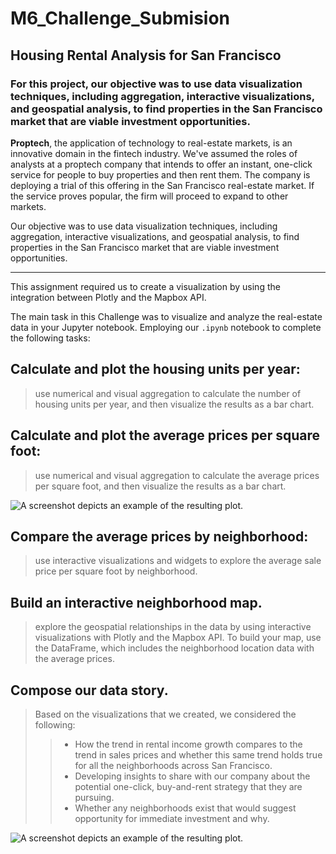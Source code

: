 # **M6_Challenge_Submision**
## **Housing Rental Analysis for San Francisco**
###  For this project, our objective was to use data visualization techniques, including aggregation, interactive visualizations, and geospatial analysis, to find properties in the San Francisco market that are viable investment opportunities.


**Proptech**, the application of technology to real-estate markets, is an innovative domain in the fintech industry. We've assumed the roles of analysts at a proptech company that intends to offer an instant, one-click service for people to buy properties and then rent them. The company is deploying a trial of this offering in the San Francisco real-estate market. If the service proves popular, the firm will proceed to expand to other markets.

Our objective was to use data visualization techniques, including aggregation, interactive visualizations, and geospatial analysis, to find properties in the San Francisco market that are viable investment opportunities.

---

This assignment required us to create a visualization by using the integration between Plotly and the Mapbox API. 

The main task in this Challenge was to visualize and analyze the real-estate data in your Jupyter notebook. Employing our `.ipynb` notebook to complete the following tasks:

## Calculate and plot the housing units per year:
> use numerical and visual aggregation to calculate the number of housing units per year, and then visualize the results as a bar chart.

## Calculate and plot the average prices per square foot:
> use numerical and visual aggregation to calculate the average prices per square foot, and then visualize the results as a bar chart.

![A screenshot depicts an example of the resulting plot.](./Images/M6C_Price-per-sf-and-gross-rents.jpg)

## Compare the average prices by neighborhood:
> use interactive visualizations and widgets to explore the average sale price per square foot by neighborhood.

## Build an interactive neighborhood map.
> explore the geospatial relationships in the data by using interactive visualizations with Plotly and the Mapbox API. To build your map, use the DataFrame, which includes the neighborhood location data with the average prices.

## Compose our data story.
> Based on the visualizations that we created, we considered the following:
>> - How the trend in rental income growth compares to the trend in sales prices and whether this same trend holds true for all the neighborhoods across San Francisco.
>> - Developing insights to share with our company about the potential one-click, buy-and-rent strategy that they are pursuing. 
>> - Whether any neighborhoods exist that would suggest opportunity for immediate investment and why.

![A screenshot depicts an example of the resulting plot.](/Images/M6C_plot-Price-per-sf-and-gross-rents.jpg)
